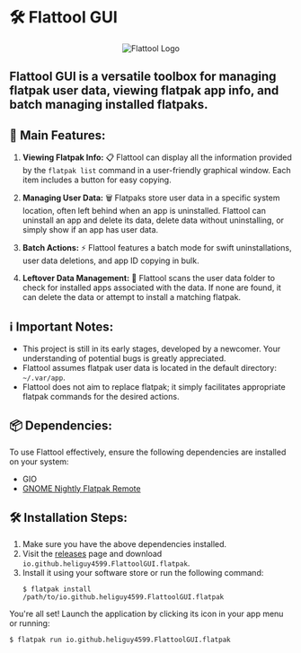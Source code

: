 # 🛠️ Flattool GUI

<p align="center">
  <img src="https://github.com/flattool/flattool-cli/raw/main/flattool_logo-name.png" alt="Flattool Logo">
</p>

## Flattool GUI is a versatile toolbox for managing flatpak user data, viewing flatpak app info, and batch managing installed flatpaks.

## 🚀 Main Features:

1. **Viewing Flatpak Info:** 📋 Flattool can display all the information provided by the `flatpak list` command in a user-friendly graphical window. Each item includes a button for easy copying.

2. **Managing User Data:** 🗑️ Flatpaks store user data in a specific system location, often left behind when an app is uninstalled. Flattool can uninstall an app and delete its data, delete data without uninstalling, or simply show if an app has user data.

3. **Batch Actions:** ⚡ Flattool features a batch mode for swift uninstallations, user data deletions, and app ID copying in bulk.

4. **Leftover Data Management:** 📁 Flattool scans the user data folder to check for installed apps associated with the data. If none are found, it can delete the data or attempt to install a matching flatpak.

## ℹ️ Important Notes:
- This project is still in its early stages, developed by a newcomer. Your understanding of potential bugs is greatly appreciated.
- Flattool assumes flatpak user data is located in the default directory: `~/.var/app`.
- Flattool does not aim to replace flatpak; it simply facilitates appropriate flatpak commands for the desired actions.

## 📦 Dependencies:
To use Flattool effectively, ensure the following dependencies are installed on your system:
- GIO
- [GNOME Nightly Flatpak Remote](https://wiki.gnome.org/Apps/Nightly)

## 🛠️ Installation Steps:
1. Make sure you have the above dependencies installed.
2. Visit the [releases](https://github.com/flattool/flattool-gui/releases) page and download `io.github.heliguy4599.FlattoolGUI.flatpak`.
3. Install it using your software store or run the following command:
   ```shell
   $ flatpak install /path/to/io.github.heliguy4599.FlattoolGUI.flatpak
   ```
You're all set! Launch the application by clicking its icon in your app menu or running:
```shell
$ flatpak run io.github.heliguy4599.FlattoolGUI.flatpak
```
